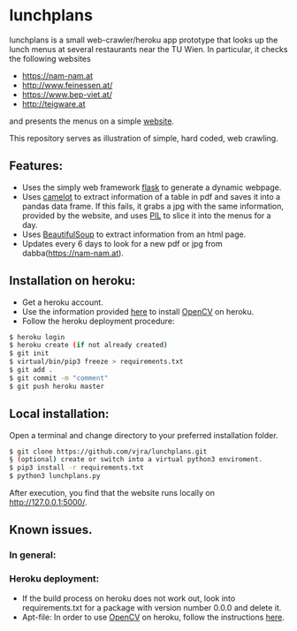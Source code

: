 # lunchplans

lunchplans is a small web-crawler/heroku app prototype that looks up the lunch menus at several restaurants near the TU Wien. In particular, it checks the following websites

* https://nam-nam.at
* http://www.feinessen.at/
* https://www.bep-viet.at/
* http://teigware.at

and presents the menus on a simple [website](https://lunchplans.herokuapp.com).

This repository serves as illustration of simple, hard coded, web crawling.

## Features:

* Uses the simply web framework [flask](https://palletsprojects.com/p/flask/) to generate a dynamic webpage.
* Uses [camelot](https://camelot-py.readthedocs.io/en/master/) to extract information of a table in pdf and saves it into a pandas data frame. If this fails, it grabs a jpg with the same information, provided by the website, and uses [PIL](https://en.wikipedia.org/wiki/Python_Imaging_Library) to slice it into the menus for a day.
* Uses [BeautifulSoup](https://www.crummy.com/software/BeautifulSoup/bs4/doc/) to extract information from an html page.
* Updates every 6 days to look for a new pdf or jpg from dabba(https://nam-nam.at).

## Installation on heroku:

* Get a heroku account.
* Use the information provided [here](https://stackoverflow.com/questions/49469764/how-to-use-opencv-with-heroku/51004957) to install [OpenCV](https://opencv.org/) on heroku.
* Follow the heroku deployment procedure:

```sh
$ heroku login
$ heroku create (if not already created)
$ git init
$ virtual/bin/pip3 freeze > requirements.txt
$ git add .
$ git commit -m "comment"
$ git push heroku master
```
## Local installation:
Open a terminal and change directory to your preferred installation folder.

```sh
$ git clone https://github.com/vjra/lunchplans.git
§ (optional) create or switch into a virtual python3 enviroment.
$ pip3 install -r requirements.txt
$ python3 lunchplans.py
```
After execution, you find that the website runs locally on http://127.0.0.1:5000/.

## Known issues.

### In general:


### Heroku deployment:

* If the build process on heroku does not work out, look into requirements.txt for a package with version number 0.0.0 and delete it.
* Apt-file: In order to use [OpenCV](https://opencv.org/) on heroku, follow the instructions [here](https://stackoverflow.com/questions/49469764/how-to-use-opencv-with-heroku/51004957).


